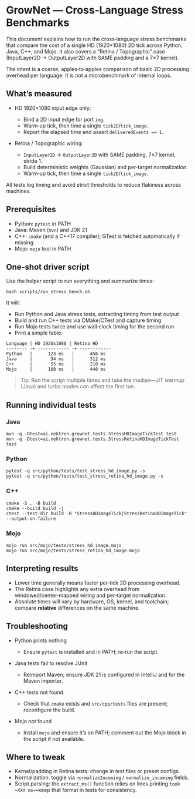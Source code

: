# GrowNet — Cross‑Language Stress Benchmarks

This document explains how to run the cross‑language stress benchmarks that compare the cost of a single HD (1920×1080) 2D tick across Python, Java, C++, and Mojo. It also covers a “Retina / Topographic” case (InputLayer2D → OutputLayer2D with SAME padding and a 7×7 kernel).

The intent is a coarse, apples‑to‑apples comparison of basic 2D processing overhead per language. It is not a microbenchmark of internal loops.

## What’s measured

- HD 1920×1080 input edge only:
  - Bind a 2D input edge for port `img`.
  - Warm‑up tick, then time a single `tick2D`/`tick_image`.
  - Report the elapsed time and assert `deliveredEvents == 1`.

- Retina / Topographic wiring:
  - `InputLayer2D` → `OutputLayer2D` with SAME padding, 7×7 kernel, stride 1.
  - Build deterministic weights (Gaussian) and per‑target normalization.
  - Warm‑up tick, then time a single `tick2D`/`tick_image`.

All tests log timing and avoid strict thresholds to reduce flakiness across machines.

## Prerequisites

- Python: `pytest` in PATH
- Java: Maven (`mvn`) and JDK 21
- C++: `cmake` (and a C++17 compiler); GTest is fetched automatically if missing
- Mojo: `mojo` tool in PATH

## One‑shot driver script

Use the helper script to run everything and summarize times:

```
bash scripts/run_stress_bench.sh
```

It will:
- Run Python and Java stress tests, extracting timing from test output
- Build and run C++ tests via CMake/CTest and capture timing
- Run Mojo tests twice and use wall‑clock timing for the second run
- Print a simple table:

```
Language | HD 1920x1080 | Retina HD
-------- -+ ------------ -+ ------------
Python   |      123 ms   |      456 ms
Java     |       94 ms   |      312 ms
C++      |       55 ms   |      210 ms
Mojo     |      180 ms   |      440 ms
```

> Tip: Run the script multiple times and take the median—JIT warmup (Java) and turbo modes can affect the first run.

## Running individual tests

### Java

```
mvn -q -Dtest=ai.nektron.grownet.tests.StressHDImageTickTest test
mvn -q -Dtest=ai.nektron.grownet.tests.StressRetinaHDImageTickTest test
```

### Python

```
pytest -q src/python/tests/test_stress_hd_image.py -s
pytest -q src/python/tests/test_stress_retina_hd_image.py -s
```

### C++

```
cmake -S . -B build
cmake --build build -j
ctest --test-dir build -R "StressHDImageTick|StressRetinaHDImageTick" --output-on-failure
```

### Mojo

```
mojo run src/mojo/tests/stress_hd_image.mojo
mojo run src/mojo/tests/stress_retina_hd_image.mojo
```

## Interpreting results

- Lower time generally means faster per‑tick 2D processing overhead.
- The Retina case highlights any extra overhead from windowed/center‑mapped wiring and per‑target normalization.
- Absolute times will vary by hardware, OS, kernel, and toolchain; compare **relative** differences on the same machine.

## Troubleshooting

- Python prints nothing
  - Ensure `pytest` is installed and in PATH; re‑run the script.

- Java tests fail to resolve JUnit
  - Reimport Maven; ensure JDK 21 is configured in IntelliJ and for the Maven importer.

- C++ tests not found
  - Check that `cmake` exists and `src/cpp/tests` files are present; reconfigure the build.

- Mojo not found
  - Install `mojo` and ensure it’s on PATH; comment out the Mojo block in the script if not available.

## Where to tweak

- Kernel/padding in Retina tests: change in test files or preset configs.
- Normalization: toggle via `normalizeIncoming` / `normalize_incoming` fields.
- Script parsing: the `extract_ms()` function relies on lines printing `took ~XXX ms`—keep that format in tests for consistency.

